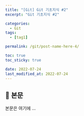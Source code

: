 ```yaml
---
title: "[Git] Git 기초지식 #2"
excerpt: "Git 기초지식 #2"

categories:
  - Git
tags:
  - [tag1]

permalink: /git/post-name-here-4/

toc: true
toc_sticky: true

date: 2022-07-24
last_modified_at: 2022-07-24
---
```


## 🦥 본문

본문은 여기에 ...
